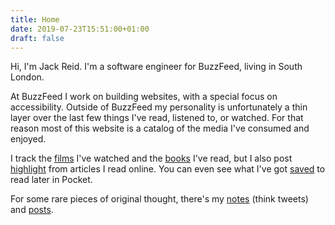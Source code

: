```yaml
---
title: Home
date: 2019-07-23T15:51:00+01:00
draft: false
---
```


Hi, I'm Jack Reid. I'm a software engineer for BuzzFeed, living in South London.

At BuzzFeed I work on building websites, with a special focus on accessibility. Outside of BuzzFeed my personality is unfortunately a thin layer over the last few things I've read, listened to, or watched. For that reason most of this website is a catalog of the media I've consumed and enjoyed.

I track the [films](/films/watched) I've watched and the [books](/books/read) I've read, but I also post [highlight](/highlights) from articles I read online. You can even see what I've got [saved](/articles/saved) to read later in Pocket.

For some rare pieces of original thought, there's my [notes](/note) (think tweets) and [posts](/post).
